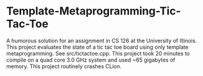 # Template-Metaprogramming-Tic-Tac-Toe

A humorous solution for an assignment in CS 126 at the University of Illinois. This project evaluates the state of a tic tac toe board using only template metaprogramming. See src/tictactoe.cpp. This project took 20 minutes to compile on a quad core 3.0 GHz system and used ~65 gigabytes of memory. This project routinely crashes CLion.
